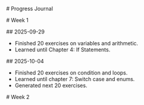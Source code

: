 \# Progress Journal



\# Week 1



\## 2025-09-29

* Finished 20 exercises on variables and arithmetic.
* Learned until Chapter 4: If Statements.



\## 2025-10-04

* Finished 20 exercises on condition and loops.
* Learned until chapter 7: Switch case and enums.
* Generated next 20 exercises.



\# Week 2

